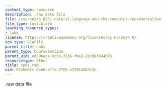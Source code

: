 ```yaml
---
content_type: resource
description: .raw data file
file: /courses/6-863j-natural-language-and-the-computer-representation-of-knowledge-spring-2003/52ebb6fcdae6cffe2766e29914083c2c_cp01.raw
file_type: text/plain
learning_resource_types:
- Labs
license: https://creativecommons.org/licenses/by-nc-sa/4.0/
ocw_type: OCWFile
parent_title: Labs
parent_type: CourseSection
parent_uid: ed59eeea-9cb3-3556-fbe2-26c06f844506
resourcetype: Other
title: cp01.raw
uid: 52ebb6fc-dae6-cffe-2766-e29914083c2c
---
```

.raw data file